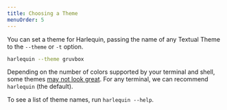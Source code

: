 ```yaml
---
title: Choosing a Theme
menuOrder: 5
---
```


<script>
    import ThemeGallery from "$lib/components/theme_gallery.svelte"
</script>

You can set a theme for Harlequin, passing the name of any Textual Theme to the `--theme` or `-t` option.

```bash
harlequin --theme gruvbox
```

Depending on the number of colors supported by your terminal and shell, some themes [may not look great](troubleshooting/appearance#colors). For any terminal, we can recommend `harlequin` (the default).

To see a list of theme names, run `harlequin --help`.

<ThemeGallery grow=false></ThemeGallery>

